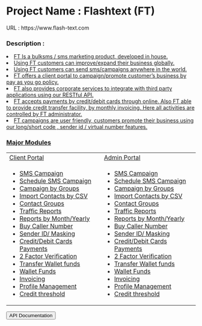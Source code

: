 <h1>Project Name : Flashtext (FT) </h1><b1>
URL : https://www.flash-text.com <br>

<h3>Description :</h3>
<u>
<li>FT Is a bulksms / sms marketing product, developed in house. </li>

<li>Using FT customers can improve/expand their business globally.</li>
<li>Using FT customers can send sms/campaigns anywhere in the world.   </li>
<li>FT offers a client portal to campaign/promote customer’s business by pay as you go policy. </li>
<li>FT also provides corporate services to integrate with third party applications using our RESTful API.</li>
<li>FT accepts payments by credit/debit cards through online. Also FT able to provide credit transfer facility, by monthly invoicing. Here all activities are controlled by FT administrator.</li>
<li>
FT campaigns are user friendly, customers promote their business using our long/short code , sender id / virtual number features. 
</li>
</ul>

<h3>Major Modules</h3>
<table class="table table-striped" width="100%">
<tr>
 <td>Client Portal</td>
 <td>Admin Portal</td>
</tr>
<tr>
<td>
 
<ul>
 <li>SMS Campaign</li>
 <li>Schedule SMS Campaign</li>
 <li>Campaign by Groups</li>
 <li>Import Contacts by CSV</li>
 <li>Contact Groups</li>
 <li>Traffic Reports</li>
 <li>Reports by Month/Yearly</li>
 <li>Buy Caller Number</li>
 <li>Sender ID/ Masking </li>
 <li>Credit/Debit Cards Payments</li>
 <li>2 Factor Verification</li>
 <li>Transfer Wallet funds</li>
 <li>Wallet Funds</li>
 <li>Invoicing</li>
 <li>Profile Management</li>
 <li>Credit threshold </li>
</ul>
</td>



<td>
 
<ul>
 <li>SMS Campaign</li>
 <li>Schedule SMS Campaign</li>
 <li>Campaign by Groups</li>
 <li>Import Contacts by CSV</li>
 <li>Contact Groups</li>
 <li>Traffic Reports</li>
 <li>Reports by Month/Yearly</li>
 <li>Buy Caller Number</li>
 <li>Sender ID/ Masking </li>
 <li>Credit/Debit Cards Payments</li>
 <li>2 Factor Verification</li>
 <li>Transfer Wallet funds</li>
 <li>Wallet Funds</li>
 <li>Invoicing</li>
 <li>Profile Management</li>
 <li>Credit threshold </li>
</ul>
</td>
</tr>
</table>

<button class="btn btn-primary first-in-line">API Documentation</button>

